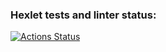 ### Hexlet tests and linter status:
[![Actions Status](https://github.com/IldarNazipov/frontend-project-12/workflows/hexlet-check/badge.svg)](https://github.com/IldarNazipov/frontend-project-12/actions)